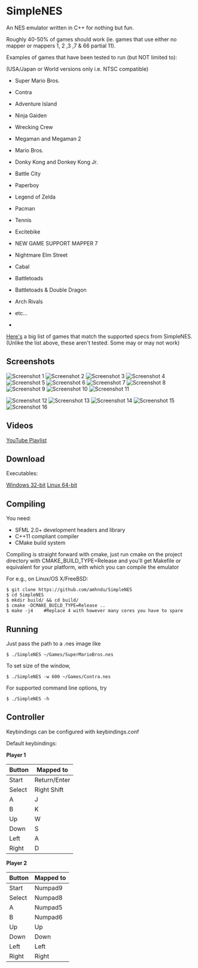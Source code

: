 SimpleNES
=============


An NES emulator written in C++ for nothing but fun.

Roughly 40-50% of games should work (ie. games that use either no mapper or mappers 1, 2 ,3 ,7 & 66 partial 11).




Examples of games that have been tested to run (but NOT limited to):

(USA/Japan or World versions only i.e. NTSC compatible)

* Super Mario Bros.
* Contra
* Adventure Island
* Ninja Gaiden
* Wrecking Crew
* Megaman and Megaman 2
* Mario Bros.
* Donky Kong and Donkey Kong Jr.
* Battle City
* Paperboy
* Legend of Zelda
* Pacman
* Tennis
* Excitebike


* NEW GAME SUPPORT MAPPER 7
* Nightmare Elm Street
* Cabal
* Battletoads
* Battletoads & Double Dragon
* Arch Rivals
* etc...
* 

[Here's](https://gist.github.com/amhndu/5b6da39ee06959d93dc706a0b165fb80) a big list of games that match the supported specs from SimpleNES.
(Unlike the list above, these aren't tested. Some may or may not work)


Screenshots
------------------------
![Screenshot 1](http://amhndu.github.io/screenshots/nes1.png)
![Screenshot 2](http://amhndu.github.io/screenshots/nes2.png)
![Screenshot 3](http://amhndu.github.io/screenshots/nes3.png)
![Screenshot 4](http://amhndu.github.io/screenshots/nes4.png)
![Screenshot 5](http://amhndu.github.io/screenshots/nes5.png)
![Screenshot 6](http://amhndu.github.io/screenshots/nes6.png)
![Screenshot 7](https://github.com/SuzieQQ/screennes/blob/main/nes7.png)
![Screenshot 8](https://github.com/SuzieQQ/screennes/blob/main/nes8.png)
![Screenshot 9](https://github.com/SuzieQQ/screennes/blob/main/nes9.png)
![Screenshot 10](https://github.com/SuzieQQ/screennes/blob/main/nes10.png)
![Screenshot 11](https://github.com/SuzieQQ/screennes/blob/main/nes11.png)

![Screenshot 12](https://github.com/SuzieQQ/screennes/blob/main/Metal%20Fighter-11.png)
![Screenshot 13](https://github.com/SuzieQQ/screennes/blob/main/Shockwave-11.png)
![Screenshot 14](https://github.com/SuzieQQ/screennes/blob/main/DBJAPAN-66.png)
![Screenshot 15](https://github.com/SuzieQQ/screennes/blob/main/Gundam-66.png)
![Screenshot 16](https://github.com/SuzieQQ/screennes/blob/main/URBANPOWER-2-66.png)


Videos
------------
[YouTube Playlist](https://www.youtube.com/playlist?list=PLiULt7qySWt2VbHTkvIt9kYPMPcWt01qN)


Download
-----------
Executables:

[Windows 32-bit](https://www.dropbox.com/s/1gqhtbmvzo1ozsz/SimpleNES-win32.rar?dl=0)
[Linux 64-bit](https://www.dropbox.com/s/7eswcdektlkdz65/SimpleNES-linux64?dl=0)


Compiling
-----------

You need:
* SFML 2.0+ development headers and library
* C++11 compliant compiler
* CMake build system

Compiling is straight forward with cmake, just run cmake on the project directory with CMAKE_BUILD_TYPE=Release
and you'll get Makefile or equivalent for your platform, with which you can compile the emulator

For e.g., on Linux/OS X/FreeBSD:
```
$ git clone https://github.com/amhndu/SimpleNES
$ cd SimpleNES
$ mkdir build/ && cd build/
$ cmake -DCMAKE_BUILD_TYPE=Release ..
$ make -j4    #Replace 4 with however many cores you have to spare
```

Running
-----------------

Just pass the path to a .nes image like

```
$ ./SimpleNES ~/Games/SuperMarioBros.nes
```
To set size of the window,
```
$ ./SimpleNES -w 600 ~/Games/Contra.nes
```
For supported command line options, try
```
$ ./SimpleNES -h
```

Controller
-----------------

Keybindings can be configured with keybindings.conf


Default keybindings:

**Player 1**

 Button        | Mapped to
 --------------|-------------
 Start         | Return/Enter
 Select        | Right Shift
 A             | J
 B             | K
 Up            | W
 Down          | S
 Left          | A
 Right         | D


**Player 2**

 Button        | Mapped to
 --------------|-------------
 Start         | Numpad9
 Select        | Numpad8
 A             | Numpad5
 B             | Numpad6
 Up            | Up
 Down          | Down
 Left          | Left
 Right         | Right


